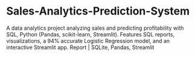 # Sales-Analytics-Prediction-System
A data analytics project analyzing sales and predicting profitability with SQL, Python (Pandas, scikit-learn, Streamlit). Features SQL reports, visualizations, a 94% accurate Logistic Regression model, and an interactive Streamlit app. Report  | SQLite, Pandas, Streamlit

